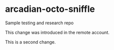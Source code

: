 # arcadian-octo-sniffle
Sample testing and research repo

This change was introduced in the remote account.

This is a second change.
